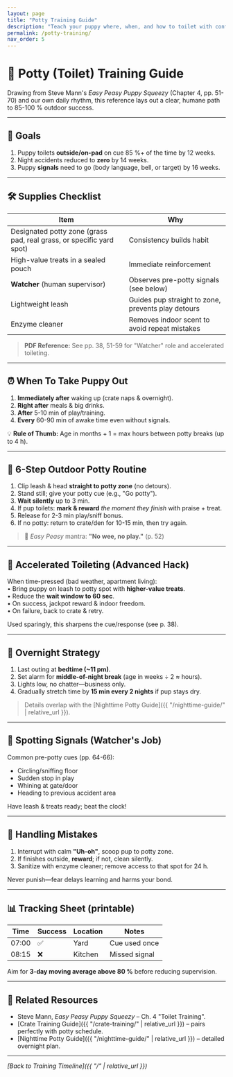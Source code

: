 ```yaml
---
layout: page
title: "Potty Training Guide"
description: "Teach your puppy where, when, and how to toilet with confidence"
permalink: /potty-training/
nav_order: 5
---
```


# 🚽 Potty (Toilet) Training Guide

Drawing from Steve Mann's *Easy Peasy Puppy Squeezy* (Chapter 4, pp. 51-70) and our own daily rhythm, this reference lays out a clear, humane path to 85-100 % outdoor success.

---
## 🎯 Goals

1. Puppy toilets **outside/on-pad** on cue 85 %+ of the time by 12 weeks.  
2. Night accidents reduced to **zero** by 14 weeks.  
3. Puppy **signals** need to go (body language, bell, or target) by 16 weeks.

---
## 🛠️ Supplies Checklist

| Item | Why |
|------|-----|
| Designated potty zone (grass pad, real grass, or specific yard spot) | Consistency builds habit |
| High-value treats in a sealed pouch | Immediate reinforcement |
| **Watcher** (human supervisor) | Observes pre-potty signals (see below) |
| Lightweight leash | Guides pup straight to zone, prevents play detours |
| Enzyme cleaner | Removes indoor scent to avoid repeat mistakes |

> **PDF Reference:** See pp. 38, 51-59 for "Watcher" role and accelerated toileting.

---
## ⏰ When To Take Puppy Out

1. **Immediately after** waking up (crate naps & overnight).  
2. **Right after** meals & big drinks.  
3. **After** 5-10 min of play/training.  
4. **Every** 60-90 min of awake time even without signals.

💡 **Rule of Thumb:** Age in months + 1 = max hours between potty breaks (up to 4 h).

---
## 🐾 6-Step Outdoor Potty Routine

1. Clip leash & head **straight to potty zone** (no detours).  
2. Stand still; give your potty cue (e.g., "Go potty").  
3. **Wait silently** up to 3 min.  
4. If pup toilets: **mark & reward** *the moment they finish* with praise + treat.  
5. Release for 2-3 min play/sniff bonus.  
6. If no potty: return to crate/den for 10-15 min, then try again.

> 📖 *Easy Peasy* mantra: **"No wee, no play."** (p. 52)

---
## 🏃 Accelerated Toileting (Advanced Hack)

When time-pressed (bad weather, apartment living):  
• Bring puppy on leash to potty spot with **higher-value treats**.  
• Reduce the **wait window to 60 sec**.  
• On success, jackpot reward & indoor freedom.  
• On failure, back to crate & retry.  

Used sparingly, this sharpens the cue/response (see p. 38).

---
## 🌙 Overnight Strategy

1. Last outing at **bedtime (~11 pm)**.  
2. Set alarm for **middle-of-night break** (age in weeks ÷ 2 ≈ hours).  
3. Lights low, no chatter—business only.  
4. Gradually stretch time by **15 min every 2 nights** if pup stays dry.  

> Details overlap with the [Nighttime Potty Guide]({{ "/nighttime-guide/" | relative_url }}).

---
## 👀 Spotting Signals (Watcher's Job)

Common pre-potty cues (pp. 64-66):

- Circling/sniffing floor
- Sudden stop in play
- Whining at gate/door
- Heading to previous accident area

Have leash & treats ready; beat the clock!

---
## 🧹 Handling Mistakes

1. Interrupt with calm **"Uh-oh"**, scoop pup to potty zone.  
2. If finishes outside, **reward**; if not, clean silently.  
3. Sanitize with enzyme cleaner; remove access to that spot for 24 h.

Never punish—fear delays learning and harms your bond.

---
## 📊 Tracking Sheet (printable)

| Time | Success | Location | Notes |
|------|---------|----------|-------|
| 07:00 | ✅ | Yard | Cue used once |
| 08:15 | ❌ | Kitchen | Missed signal |

Aim for **3-day moving average above 80 %** before reducing supervision.

---
## 🔗 Related Resources

* Steve Mann, *Easy Peasy Puppy Squeezy* – Ch. 4 "Toilet Training".  
* [Crate Training Guide]({{ "/crate-training/" | relative_url }}) – pairs perfectly with potty schedule.  
* [Nighttime Potty Guide]({{ "/nighttime-guide/" | relative_url }}) – detailed overnight plan.

---
*[Back to Training Timeline]({{ "/" | relative_url }})* 
